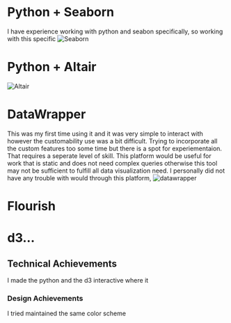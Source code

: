 # Python + Seaborn
I have experience working with python and seabon specifically, so working with this specific 
![Seaborn](img/<seaborn.png>)


# Python + Altair
![Altair](altair.png)

# DataWrapper
This was my first time using it and it was very simple to interact with however the customability use was a bit difficult. Trying to incorporate all the custom features too some time but there is a spot for experiementaion. That requires a seperate level of skill. This platform would be useful for work that is static and does not need complex queries otherwise this tool may not be sufficient to fulfill all data visualization need. I personally did not have any trouble with would through this platform,
![datawrapper](datawrapper.png)

# Flourish


# d3...




## Technical Achievements
I made the python and the d3 interactive where it 


### Design Achievements
I tried maintained the same color scheme